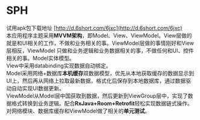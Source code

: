 # SPH
试用apk包下载地址 [http://d.6short.com/6jxc](http://d.6short.com/6jxc)<br>
本应用程序主题采用**MVVM架构**，即Model、View、ViewModel。View层做的就是和UI相关的工作，不做和业务相关的事。ViewModel层做的事情刚好和View层相反，ViewModel 只做和业务逻辑和业务数据相关的事，不做任何和UI、控件相关的事。Model实体模型。<br>
View中采用databinding实现数据自动绑定。<br>
Model采用网络+数据库**本机缓存**双数据模型，优先从本地获取缓存的数据显示到UI上，然后再从网络上拉取最新数据，格式化后保存到本地数据库，通过数据驱动自动实现UI数据更新。<br>
ViewModel从Model层中国获取到数据，然后更新到ViewGroup层中，实现了数据格式转换到业务逻辑。配合**RxJava+Room+Retrofit**轻松实现数据链式操作。<br>
对网络模块、数据库缓存和ViewModel做了相关的**单元测试**。<br>
